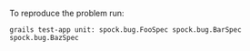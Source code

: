 To reproduce the problem run:

```
grails test-app unit: spock.bug.FooSpec spock.bug.BarSpec spock.bug.BazSpec
```

